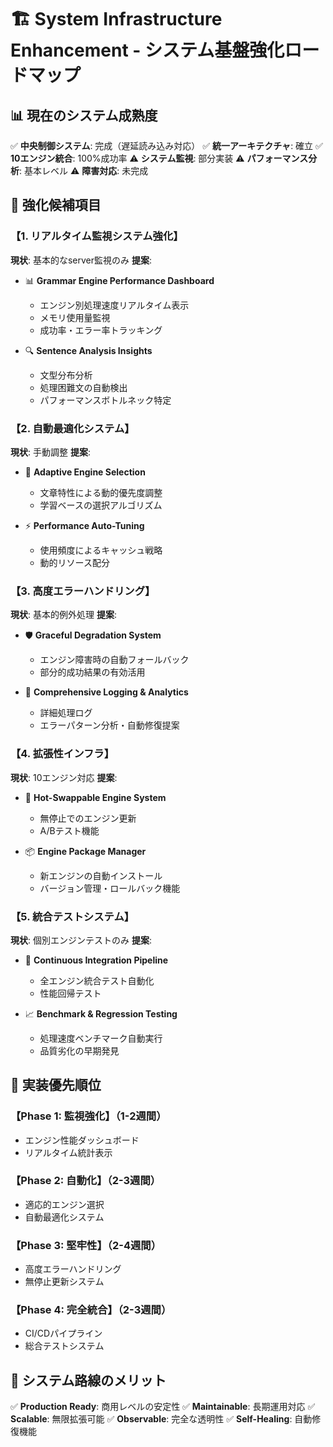 # 🏗️ System Infrastructure Enhancement - システム基盤強化ロードマップ

## 📊 **現在のシステム成熟度**
✅ **中央制御システム**: 完成（遅延読み込み対応）
✅ **統一アーキテクチャ**: 確立
✅ **10エンジン統合**: 100%成功率
⚠️ **システム監視**: 部分実装
⚠️ **パフォーマンス分析**: 基本レベル
⚠️ **障害対応**: 未完成

## 🚀 **強化候補項目**

### 【1. リアルタイム監視システム強化】
**現状**: 基本的なserver監視のみ
**提案**: 
- 📊 **Grammar Engine Performance Dashboard**
  - エンジン別処理速度リアルタイム表示
  - メモリ使用量監視
  - 成功率・エラー率トラッキング
  
- 🔍 **Sentence Analysis Insights**
  - 文型分布分析
  - 処理困難文の自動検出
  - パフォーマンスボトルネック特定

### 【2. 自動最適化システム】
**現状**: 手動調整
**提案**:
- 🤖 **Adaptive Engine Selection**
  - 文章特性による動的優先度調整
  - 学習ベースの選択アルゴリズム
  
- ⚡ **Performance Auto-Tuning**
  - 使用頻度によるキャッシュ戦略
  - 動的リソース配分

### 【3. 高度エラーハンドリング】
**現状**: 基本的例外処理
**提案**:
- 🛡️ **Graceful Degradation System**
  - エンジン障害時の自動フォールバック
  - 部分的成功結果の有効活用
  
- 📝 **Comprehensive Logging & Analytics**
  - 詳細処理ログ
  - エラーパターン分析・自動修復提案

### 【4. 拡張性インフラ】
**現状**: 10エンジン対応
**提案**:
- 🔧 **Hot-Swappable Engine System**
  - 無停止でのエンジン更新
  - A/Bテスト機能
  
- 📦 **Engine Package Manager**
  - 新エンジンの自動インストール
  - バージョン管理・ロールバック機能

### 【5. 統合テストシステム】
**現状**: 個別エンジンテストのみ
**提案**:
- 🧪 **Continuous Integration Pipeline**
  - 全エンジン統合テスト自動化
  - 性能回帰テスト
  
- 📈 **Benchmark & Regression Testing**
  - 処理速度ベンチマーク自動実行
  - 品質劣化の早期発見

## 🎯 **実装優先順位**

### 【Phase 1: 監視強化】（1-2週間）
- エンジン性能ダッシュボード
- リアルタイム統計表示

### 【Phase 2: 自動化】（2-3週間）  
- 適応的エンジン選択
- 自動最適化システム

### 【Phase 3: 堅牢性】（2-4週間）
- 高度エラーハンドリング  
- 無停止更新システム

### 【Phase 4: 完全統合】（2-3週間）
- CI/CDパイプライン
- 総合テストシステム

## 🌟 **システム路線のメリット**
✅ **Production Ready**: 商用レベルの安定性
✅ **Maintainable**: 長期運用対応
✅ **Scalable**: 無限拡張可能
✅ **Observable**: 完全な透明性
✅ **Self-Healing**: 自動修復機能
